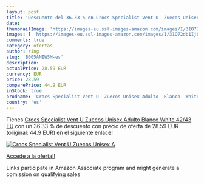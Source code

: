 ```yaml
---
layout: post
title: 'Descuento del 36.33 % en Crocs Specialist Vent U  Zuecos Unisex A'
date: 
thumbnailImage: 'https://images-eu.ssl-images-amazon.com/images/I/31O72db1IjL._SL200_.jpg'
images: [ 'https://images-eu.ssl-images-amazon.com/images/I/31O72db1IjL._SL200_.jpg' ]
comments: true
category: ofertas
author: ring
slug: 'B005ANIW5M-es'
description:
actualPrice: 28.59 EUR
currency: EUR
price: 28.59
comparePrice: 44.9 EUR
inStock: true
prodname: 'Crocs Specialist Vent U  Zuecos Unisex Adulto  Blanco  White   42/43 EU'
country: 'es'
---
```


Tienes [Crocs Specialist Vent U  Zuecos Unisex Adulto  Blanco  White   42/43 EU](https://www.amazon.es/dp/B005ANIW5M/?tag=tolees-21) con un 36.33 % de descuento con precio de oferta de 28.59 EUR (original: 44.9 EUR) en el siguiente enlace!

[![Crocs Specialist Vent U  Zuecos Unisex A](https://images-eu.ssl-images-amazon.com/images/I/31O72db1IjL._SL200_.jpg)](https://www.amazon.es/dp/B005ANIW5M/?tag=tolees-21)

[Accede a la oferta!!](https://www.amazon.es/dp/B005ANIW5M/?tag=tolees-21)

Links participate in Amazon Associate program and might generate a comission on qualifying sales



